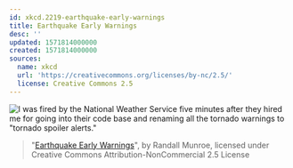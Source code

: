 ```yaml
---
id: xkcd.2219-earthquake-early-warnings
title: Earthquake Early Warnings
desc: ''
updated: 1571814000000
created: 1571814000000
sources:
  name: xkcd
  url: 'https://creativecommons.org/licenses/by-nc/2.5/'
  license: Creative Commons 2.5
---
```

![I was fired by the National Weather Service five minutes after they hired me for going into their code base and renaming all the tornado warnings to "tornado spoiler alerts."](https://imgs.xkcd.com/comics/earthquake_early_warnings.png)
> "[Earthquake Early Warnings](https://xkcd.com/2219/)", by Randall Munroe, licensed under Creative Commons Attribution-NonCommercial 2.5 License
